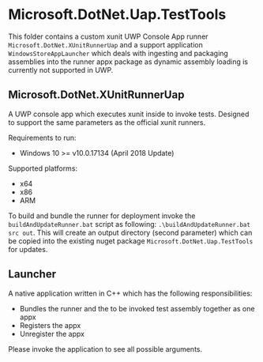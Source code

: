 # Microsoft.DotNet.Uap.TestTools

This folder contains a custom xunit UWP Console App runner `Microsoft.DotNet.XUnitRunnerUap` and a support application `WindowsStoreAppLauncher` which deals with ingesting and packaging assemblies into the runner appx package as dynamic assembly loading is currently not supported in UWP.

## Microsoft.DotNet.XUnitRunnerUap

A UWP console app which executes xunit inside to invoke tests. Designed to support the same parameters as the official xunit runners.

Requirements to run:
 - Windows 10 >= v10.0.17134 (April 2018 Update)

Supported platforms:
 - x64
 - x86
 - ARM

 To build and bundle the runner for deployment invoke the `buildAndUpdateRunner.bat` script as following: `.\buildAndUpdateRunner.bat src out`. This will create an output directory (second parameter) which can be copied into the existing nuget package `Microsoft.DotNet.Uap.TestTools` for updates.

 ## Launcher

 A native application written in C++ which has the following responsibilities:
 - Bundles the runner and the to be invoked test assembly together as one appx
 - Registers the appx
 - Unregister the appx

 Please invoke the application to see all possible arguments.